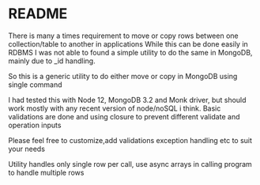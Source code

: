 # README #

There is many a times requirement to move or copy rows between one collection/table to another in applications
While this can be done easily in RDBMS I was not able to found a simple utility to do the same in MongoDB,
mainly due to _id handling. 

So this is a generic utility to do either move or copy in MongoDB using single command

I had tested this with Node 12, MongoDB 3.2 and Monk driver, but should work mostly with any recent version of 
node/noSQL i think. Basic validations are done and using closure  to prevent different validate and operation inputs

Please feel free to customize,add validations exception handling etc to suit your needs

Utility handles only single row per call, use async arrays in calling program to handle multiple rows